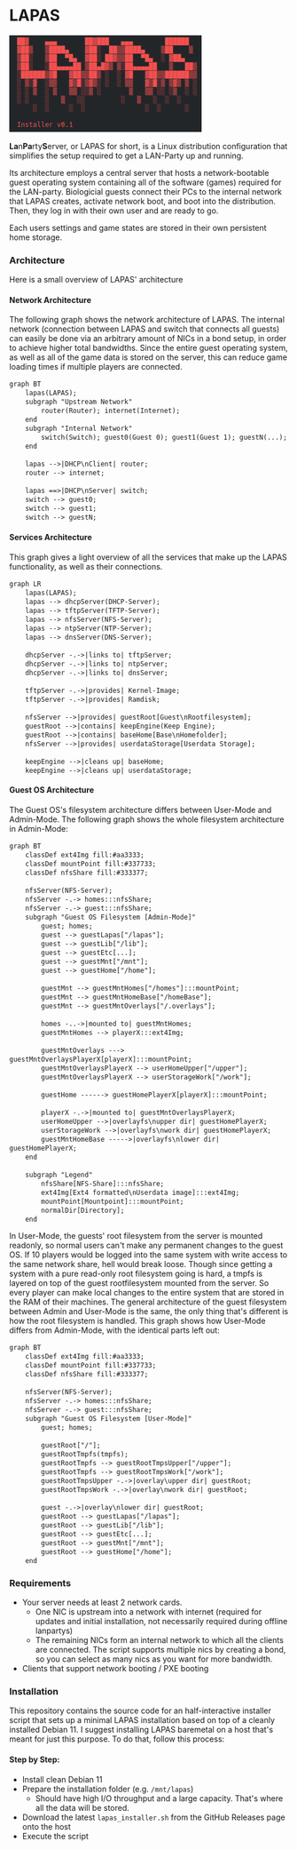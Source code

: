 LAPAS
====
![Logo](docs/media/installerHeader.png)

**La**n**Pa**rty**S**erver, or LAPAS for short, is a Linux distribution configuration that simplifies the setup required to get a LAN-Party up and running.

Its architecture employs a central server that hosts a network-bootable guest operating system containing all of the software (games) required for the LAN-party. Biologicial guests connect their PCs to the internal network that LAPAS creates, activate network boot, and boot into the distribution. Then, they log in with their own user and are ready to go.

Each users settings and game states are stored in their own persistent home storage.

### Architecture
Here is a small overview of LAPAS' architecture
#### Network Architecture
The following graph shows the network architecture of LAPAS.
The internal network (connection between LAPAS and switch that connects all guests) can easily be done via an arbitrary amount of NICs in a bond setup, in order to achieve higher total bandwidths.
Since the entire guest operating system, as well as all of the game data is stored on the server, this can reduce game loading times if multiple players are connected.
```mermaid
graph BT
    lapas(LAPAS);
    subgraph "Upstream Network"
        router(Router); internet(Internet);
    end
    subgraph "Internal Network"
        switch(Switch); guest0(Guest 0); guest1(Guest 1); guestN(...);
    end

    lapas -->|DHCP\nClient| router;
    router --> internet;

    lapas ==>|DHCP\nServer| switch;
    switch --> guest0;
    switch --> guest1;
    switch --> guestN;
```

#### Services Architecture
This graph gives a light overview of all the services that make up the LAPAS functionality, as well as their connections.
```mermaid
graph LR
    lapas(LAPAS);
    lapas --> dhcpServer(DHCP-Server);
    lapas --> tftpServer(TFTP-Server);
    lapas --> nfsServer(NFS-Server);
    lapas --> ntpServer(NTP-Server);
    lapas --> dnsServer(DNS-Server);
    
    dhcpServer -.->|links to| tftpServer;
    dhcpServer -.->|links to| ntpServer;
    dhcpServer -.->|links to| dnsServer;

    tftpServer -.->|provides| Kernel-Image;
    tftpServer -.->|provides| Ramdisk;

    nfsServer -->|provides| guestRoot[Guest\nRootfilesystem];
    guestRoot -->|contains| keepEngine(Keep Engine);
    guestRoot -->|contains| baseHome[Base\nHomefolder];
    nfsServer -->|provides| userdataStorage[Userdata Storage];

    keepEngine -->|cleans up| baseHome;
    keepEngine -->|cleans up| userdataStorage;
```

#### Guest OS Architecture
The Guest OS's filesystem architecture differs between User-Mode and Admin-Mode.
The following graph shows the whole filesystem architecture in Admin-Mode:
```mermaid
graph BT
    classDef ext4Img fill:#aa3333;
    classDef mountPoint fill:#337733;
    classDef nfsShare fill:#333377;

    nfsServer(NFS-Server);
    nfsServer -.-> homes:::nfsShare;
    nfsServer -.-> guest:::nfsShare;
    subgraph "Guest OS Filesystem [Admin-Mode]"
        guest; homes;
        guest --> guestLapas["/lapas"];
        guest --> guestLib["/lib"];
        guest --> guestEtc[...];
        guest --> guestMnt["/mnt"];
        guest --> guestHome["/home"];

        guestMnt --> guestMntHomes["/homes"]:::mountPoint;
        guestMnt --> guestMntHomeBase["/homeBase"];
        guestMnt --> guestMntOverlays["/.overlays"];

        homes -..->|mounted to| guestMntHomes;
        guestMntHomes --> playerX:::ext4Img;
        
        guestMntOverlays ---> guestMntOverlaysPlayerX[playerX]:::mountPoint;
        guestMntOverlaysPlayerX --> userHomeUpper["/upper"];
        guestMntOverlaysPlayerX --> userStorageWork["/work"];

        guestHome ------> guestHomePlayerX[playerX]:::mountPoint;

        playerX -.->|mounted to| guestMntOverlaysPlayerX;
        userHomeUpper -->|overlayfs\nupper dir| guestHomePlayerX;
        userStorageWork -->|overlayfs\nwork dir| guestHomePlayerX;
        guestMntHomeBase ----->|overlayfs\nlower dir| guestHomePlayerX;
    end

    subgraph "Legend"
        nfsShare[NFS-Share]:::nfsShare;
        ext4Img[Ext4 formatted\nUserdata image]:::ext4Img;
        mountPoint[Mountpoint]:::mountPoint;
        normalDir[Directory];
    end
```

In User-Mode, the guests' root filesystem from the server is mounted readonly, so normal users can't make any permanent changes to the guest OS.
If 10 players would be logged into the same system with write access to the same network share, hell would break loose.
Though since getting a system with a pure read-only root filesystem going is hard, a tmpfs is layered on top of the guest rootfilesystem mounted from the server.
So every player can make local changes to the entire system that are stored in the RAM of their machines.
The general architecture of the guest filesystem between Admin and User-Mode is the same, the only thing that's different is how the root filesystem is handled.
This graph shows how User-Mode differs from Admin-Mode, with the identical parts left out:
```mermaid
graph BT
    classDef ext4Img fill:#aa3333;
    classDef mountPoint fill:#337733;
    classDef nfsShare fill:#333377;

    nfsServer(NFS-Server);
    nfsServer -.-> homes:::nfsShare;
    nfsServer -.-> guest:::nfsShare;
    subgraph "Guest OS Filesystem [User-Mode]"
        guest; homes;

        guestRoot["/"];
        guestRootTmpfs(tmpfs);
        guestRootTmpfs --> guestRootTmpsUpper["/upper"];
        guestRootTmpfs --> guestRootTmpsWork["/work"];
        guestRootTmpsUpper -.->|overlay\upper dir| guestRoot;
        guestRootTmpsWork -.->|overlay\nwork dir| guestRoot;

        guest -.->|overlay\nlower dir| guestRoot;
        guestRoot --> guestLapas["/lapas"];
        guestRoot --> guestLib["/lib"];
        guestRoot --> guestEtc[...];
        guestRoot --> guestMnt["/mnt"];
        guestRoot --> guestHome["/home"];
    end
```


### Requirements
- Your server needs at least 2 network cards.
	- One NIC is upstream into a network with internet (required for updates and initial installation, not necessarily required during offline lanpartys)
	- The remaining NICs form an internal network to which all the clients are connected. The script supports multiple nics by creating a bond, so you can select as many nics as you want for more bandwidth.
- Clients that support network booting / PXE booting

### Installation
This repository contains the source code for an half-interactive installer script that sets up a minimal LAPAS installation based on top of a cleanly installed Debian 11.
I suggest installing LAPAS baremetal on a host that's meant for just this purpose.
To do that, follow this process:

#### Step by Step:
- Install clean Debian 11
- Prepare the installation folder (e.g. `/mnt/lapas`)
	- Should have high I/O throughput and a large capacity. That's where all the data will be stored.
- Download the latest `lapas_installer.sh` from the GitHub Releases page onto the host
- Execute the script
